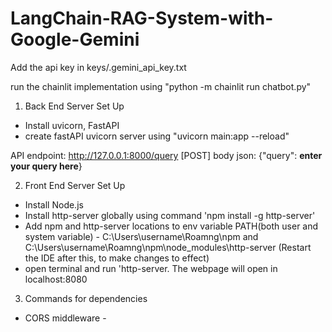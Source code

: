 # LangChain-RAG-System-with-Google-Gemini


Add the api key in keys/.gemini_api_key.txt

run the chainlit implementation using "python -m chainlit run chatbot.py"

1. Back End Server Set Up
- Install uvicorn, FastAPI
- create fastAPI uvicorn server using "uvicorn main:app --reload"

API endpoint: http://127.0.0.1:8000/query [POST]
body json: {"query": **enter your query here**}

2. Front End Server Set Up
- Install Node.js
- Install http-server globally using command 'npm install -g http-server'
- Add npm and http-server locations to env variable PATH(both user and system variable) - C:\Users\username\Roamng\npm and C:\Users\username\Roamng\npm\node_modules\http-server (Restart the IDE after this, to make changes to effect)
- open terminal and run 'http-server. The webpage will open in localhost:8080

3. Commands for dependencies
- CORS middleware - 
